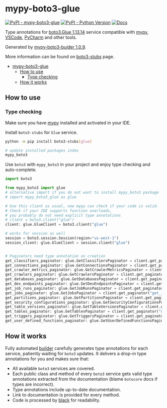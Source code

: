 # mypy-boto3-glue

[![PyPI - mypy-boto3-glue](https://img.shields.io/pypi/v/mypy-boto3-glue.svg?color=blue)](https://pypi.org/project/mypy-boto3-glue)
[![PyPI - Python Version](https://img.shields.io/pypi/pyversions/mypy-boto3-glue.svg?color=blue)](https://pypi.org/project/mypy-boto3-glue)
[![Docs](https://img.shields.io/readthedocs/mypy-boto3-builder.svg?color=blue)](https://mypy-boto3-builder.readthedocs.io/)

Type annotations for
[boto3.Glue 1.13.14](https://boto3.amazonaws.com/v1/documentation/api/1.13.14/reference/services/glue.html#Glue) service
compatible with [mypy](https://github.com/python/mypy), [VSCode](https://code.visualstudio.com/),
[PyCharm](https://www.jetbrains.com/pycharm/) and other tools.

Generated by [mypy-boto3-buider 1.0.9](https://github.com/vemel/mypy_boto3_builder).

More information can be found on [boto3-stubs](https://pypi.org/project/boto3-stubs/) page.

- [mypy-boto3-glue](#mypy-boto3-glue)
  - [How to use](#how-to-use)
    - [Type checking](#type-checking)
  - [How it works](#how-it-works)

## How to use

### Type checking

Make sure you have [mypy](https://github.com/python/mypy) installed and activated in your IDE.

Install `boto3-stubs` for `Glue` service.

```bash
python -m pip install boto3-stubs[glue]

# update installed packages index
mypy_boto3
```

Use `boto3` with `mypy_boto3` in your project and enjoy type checking and auto-complete.

```python
import boto3

from mypy_boto3 import glue
# alternative import if you do not want to install mypy_boto3 package
# import mypy_boto3_glue as glue

# Use this client as usual, now mypy can check if your code is valid.
# Check if your IDE supports function overloads,
# you probably do not need explicit type annotations
# client = boto3.client("glue")
client: glue.GlueClient = boto3.client("glue")

# works for session as well
session = boto3.session.Session(region="us-west-1")
session_client: glue.GlueClient = session.client("glue")


# Paginators need type annotation on creation
get_classifiers_paginator: glue.GetClassifiersPaginator = client.get_paginator("get_classifiers")
get_connections_paginator: glue.GetConnectionsPaginator = client.get_paginator("get_connections")
get_crawler_metrics_paginator: glue.GetCrawlerMetricsPaginator = client.get_paginator("get_crawler_metrics")
get_crawlers_paginator: glue.GetCrawlersPaginator = client.get_paginator("get_crawlers")
get_databases_paginator: glue.GetDatabasesPaginator = client.get_paginator("get_databases")
get_dev_endpoints_paginator: glue.GetDevEndpointsPaginator = client.get_paginator("get_dev_endpoints")
get_job_runs_paginator: glue.GetJobRunsPaginator = client.get_paginator("get_job_runs")
get_jobs_paginator: glue.GetJobsPaginator = client.get_paginator("get_jobs")
get_partitions_paginator: glue.GetPartitionsPaginator = client.get_paginator("get_partitions")
get_security_configurations_paginator: glue.GetSecurityConfigurationsPaginator = client.get_paginator("get_security_configurations")
get_table_versions_paginator: glue.GetTableVersionsPaginator = client.get_paginator("get_table_versions")
get_tables_paginator: glue.GetTablesPaginator = client.get_paginator("get_tables")
get_triggers_paginator: glue.GetTriggersPaginator = client.get_paginator("get_triggers")
get_user_defined_functions_paginator: glue.GetUserDefinedFunctionsPaginator = client.get_paginator("get_user_defined_functions")
```

## How it works

Fully automated [builder](https://github.com/vemel/mypy_boto3_builder) carefully generates
type annotations for each service, patiently waiting for `boto3` updates. It delivers
a drop-in type annotations for you and makes sure that:

- All available `boto3` services are covered.
- Each public class and method of every `boto3` service gets valid type annotations
  extracted from the documentation (blame `botocore` docs if types are incorrect).
- Type annotations include up-to-date documentation.
- Link to documentation is provided for every method.
- Code is processed by [black](https://github.com/psf/black) for readability.